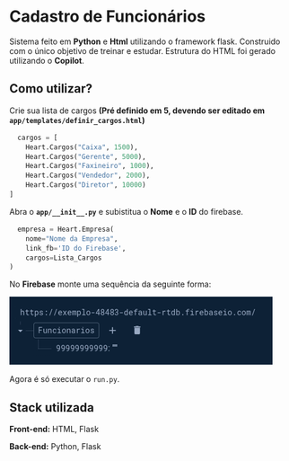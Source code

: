 
# Cadastro de Funcionários

Sistema feito em **Python** e **Html** utilizando o framework flask. Construido com o único objetivo de treinar e estudar. Estrutura do HTML foi gerado utilizando o **Copilot**.


## Como utilizar?


Crie sua lista de cargos **(Pré definido em 5, devendo ser editado em ```app/templates/definir_cargos.html```)**

```python
  cargos = [ 
    Heart.Cargos("Caixa", 1500),
    Heart.Cargos("Gerente", 5000),    
    Heart.Cargos("Faxineiro", 1000),
    Heart.Cargos("Vendedor", 2000),
    Heart.Cargos("Diretor", 10000)
]
```
Abra o **```app/__init__.py```** e subistitua o **Nome** e o **ID** do firebase.
```python
  empresa = Heart.Empresa(
    nome="Nome da Empresa",
    link_fb='ID do Firebase',
    cargos=Lista_Cargos
)
```
No **Firebase** monte uma sequência da seguinte forma:

![Como configurar](./scr/firebase_exemple.png)

Agora é só executar o ```run.py```.

## Stack utilizada

**Front-end:** HTML, Flask

**Back-end:** Python, Flask

